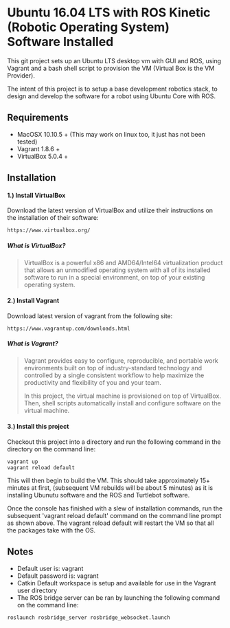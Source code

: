 # Ubuntu 16.04 LTS with ROS Kinetic (Robotic Operating System) Software Installed

This git project sets up an Ubuntu LTS desktop vm with GUI and ROS, using Vagrant and a
bash shell script to provision the VM (Virtual Box is the VM Provider).

The intent of this project is to setup a base development robotics stack, to
design and develop the software for a robot using Ubuntu Core with ROS.

## Requirements

* MacOSX 10.10.5 +  (This may work on linux too, it just has not been tested)
* Vagrant 1.8.6 +
* VirtualBox 5.0.4 +

## Installation

#### 1.) Install VirtualBox
Download the latest version of VirtualBox and utilize their instructions on the
installation of their software:
```
https://www.virtualbox.org/
```
##### What is VirtualBox?
> VirtualBox is a powerful x86 and AMD64/Intel64 virtualization product that allows an unmodified operating system with all of its installed software to run in a special environment, on top of your existing operating system.

#### 2.) Install Vagrant
Download latest version of vagrant from the following site:
```
https://www.vagrantup.com/downloads.html
```
##### What is Vagrant?
> Vagrant provides easy to configure, reproducible, and portable work environments built on top of industry-standard technology and controlled by a single consistent workflow to help maximize the productivity and flexibility of you and your team.
>
>In this project, the virtual machine is provisioned on top of VirtualBox. Then, shell scripts automatically install and configure software on the virtual machine.

#### 3.) Install this project
Checkout this project into a directory and run the following command in the directory on the command line:
```
vagrant up
vagrant reload default
```
This will then begin to build the VM. This should take approximately
15+ minutes at first, (subsequent VM rebuilds will be about 5 minutes) as it is installing Ubunutu software
and the ROS and Turtlebot software.

Once the console has finished with a slew of installation commands, run the subsequent 'vagrant reload default' command on the command line prompt as shown above. The vagrant reload default will restart the VM so that all
the packages take with the OS.

## Notes
* Default user is: vagrant
* Default password is: vagrant
* Catkin Default workspace is setup and available for use in the Vagrant user directory
* The ROS bridge server can be ran by launching the following command on the command line:
```
roslaunch rosbridge_server rosbridge_websocket.launch
```
